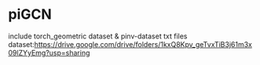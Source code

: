 # piGCN
 include torch_geometric dataset & pinv-dataset txt files
dataset:https://drive.google.com/drive/folders/1kxQ8Kpv_geTvxTiB3j61m3x09lZYyEmg?usp=sharing
